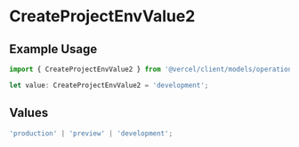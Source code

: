 # CreateProjectEnvValue2

## Example Usage

```typescript
import { CreateProjectEnvValue2 } from '@vercel/client/models/operations';

let value: CreateProjectEnvValue2 = 'development';
```

## Values

```typescript
'production' | 'preview' | 'development';
```
